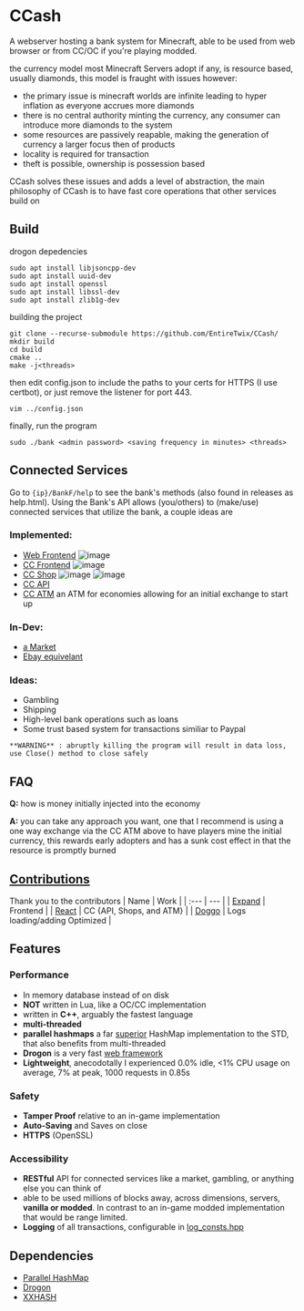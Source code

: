 # CCash

A webserver hosting a bank system for Minecraft, able to be used from web browser or from CC/OC if you're playing modded.

the currency model most Minecraft Servers adopt if any, is resource based, usually diamonds, this model is fraught with issues however:

- the primary issue is minecraft worlds are infinite leading to hyper inflation as everyone accrues more diamonds
- there is no central authority minting the currency, any consumer can introduce more diamonds to the system
- some resources are passively reapable, making the generation of currency a larger focus then of products
- locality is required for transaction
- theft is possible, ownership is possession based

CCash solves these issues and adds a level of abstraction, the main philosophy of CCash is to have fast core operations that other services build on

## Build

drogon depedencies

```
sudo apt install libjsoncpp-dev
sudo apt install uuid-dev
sudo apt install openssl
sudo apt install libssl-dev
sudo apt install zlib1g-dev
```

building the project

```
git clone --recurse-submodule https://github.com/EntireTwix/CCash/
mkdir build
cd build
cmake ..
make -j<threads>
```

then edit config.json to include the paths to your certs for HTTPS (I use certbot), or just remove the listener for port 443.

```
vim ../config.json
```

finally, run the program

```
sudo ./bank <admin password> <saving frequency in minutes> <threads>
```

## Connected Services

Go to `{ip}/BankF/help` to see the bank's methods (also found in releases as help.html). Using the Bank's API allows (you/others) to (make/use) connected services that utilize the bank, a couple ideas are

### Implemented:

- [Web Frontend](https://github.com/Expand-sys/ccashfrontend)
  ![image](https://user-images.githubusercontent.com/31377881/116965729-4ab44500-ac63-11eb-9f11-dc04be6b3d63.png)
- [CC Frontend](https://github.com/Reactified/rpm/blob/main/packages/ccash-wallet)
  ![image](https://user-images.githubusercontent.com/31377881/116967157-8b618d80-ac66-11eb-8f2e-4a6297ef0b16.png)
- [CC Shop](https://github.com/Reactified/rpm/tree/main/packages/ccash-shop)
  ![image](https://user-images.githubusercontent.com/31377881/120050327-de163700-bfd1-11eb-9d5a-f75c003e867c.png)
  ![image](https://user-images.githubusercontent.com/31377881/120050367-09992180-bfd2-11eb-9a22-449d73c196cf.png)
- [CC API](https://github.com/Reactified/rpm/blob/main/packages/ccash-api/api.lua)
- [CC ATM](https://github.com/Reactified/misc/tree/main/lua/ccash-bank) an ATM for economies allowing for an initial exchange to start up

### In-Dev:

- [a Market](https://github.com/STBoyden/market-api-2.0)
- [Ebay equivelant](https://github.com/EntireTwix/CSHBay)

### Ideas:

- Gambling
- Shipping
- High-level bank operations such as loans
- Some trust based system for transactions similiar to Paypal

`**WARNING** : abruptly killing the program will result in data loss, use Close() method to close safely`

## FAQ
**Q:** how is money initially injected into the economy

**A:** you can take any approach you want, one that I recommend is using a one way exchange via the CC ATM above to have players mine the initial currency, this rewards early adopters and has a sunk cost effect in that the resource is promptly burned

## [Contributions](https://github.com/EntireTwix/CCash/graphs/contributors)
Thank you to the contributors
| Name | Work |
| :--- | --- |
| [Expand](https://github.com/Expand-sys) | Frontend |
| [React](https://github.com/Reactified) | CC {API, Shops, and ATM} |
| [Doggo](https://github.com/FearlessDoggo21) | Logs loading/adding Optimized |


## Features

### Performance
- In memory database instead of on disk
- **NOT** written in Lua, like a OC/CC implementation
- written in **C++**, arguably the fastest language
- **multi-threaded**
- **parallel hashmaps** a far [superior](https://greg7mdp.github.io/parallel-hashmap/) HashMap implementation to the STD, that also benefits from multi-threaded
- **Drogon** is a very fast [web framework](https://www.techempower.com/benchmarks/#section=data-r20&hw=ph&test=composite)
- **Lightweight**, anecodotally I experienced 0.0% idle, <1% CPU usage on average, 7% at peak, 1000 requests in 0.85s

### Safety

- **Tamper Proof** relative to an in-game implementation
- **Auto-Saving** and Saves on close
- **HTTPS** (OpenSSL)

### Accessibility

- **RESTful** API for connected services like a market, gambling, or anything else you can think of
- able to be used millions of blocks away, across dimensions, servers, **vanilla or modded**. In contrast to an in-game modded implementation that would be range limited.
- **Logging** of all transactions, configurable in [log_consts.hpp](include/log_consts.hpp)

## Dependencies

- [Parallel HashMap](https://github.com/greg7mdp/parallel-hashmap/tree/master)
- [Drogon](https://github.com/an-tao/drogon/tree/master)
- [XXHASH](https://github.com/Cyan4973/xxHash)
